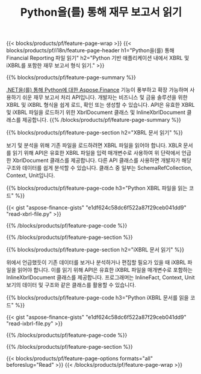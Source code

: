 ﻿---
title: Python을(를) 통해 재무 보고서 읽기
url: /ko/python-net/read/
description:  Python 라이브러리를 통해 XBRL 및 iXBRL 파일의 재무 보고서를 읽는 Python 코드.
---
{{< blocks/products/pf/feature-page-wrap >}}
{{< blocks/products/pf/i18n/feature-page-header h1="Python을(를) 통해 Financial Reporting 파일 읽기" h2="Python 기반 애플리케이션 내에서 XBRL 및 iXBRL를 포함한 재무 보고서 형식 읽기." >}}

{{% blocks/products/pf/feature-page-summary %}}

[.NET을(를) 통해 Python에 대한 Aspose.Finance](https://products.aspose.com/finance/python-net/) 기능이 풍부하고 확장 가능하며 사용하기 쉬운 재무 보고서 처리 API입니다. 개발자는 비즈니스 및 금융 솔루션을 위한 XBRL 및 iXBRL 형식을 쉽게 로드, 확인 또는 생성할 수 있습니다. API은 유효한 XBRL 및 iXBRL 파일을 로드하기 위한 XbrlDocument 클래스 및 InlineXbrlDocument 클래스를 제공합니다.
{{% /blocks/products/pf/feature-page-summary %}}

{{% blocks/products/pf/feature-page-section h2="XBRL 문서 읽기" %}}

보기 및 분석을 위해 기존 파일을 로드하려면 XBRL 파일을 읽어야 합니다. XBLR 문서를 읽기 위해 API은 유효한 XBRL 파일을 입력 매개변수로 사용하여 위 단락에서 언급한 XbrlDocument 클래스를 제공합니다. 다른 API 클래스를 사용하면 개발자가 해당 구조와 데이터를 쉽게 분석할 수 있습니다. 클래스 중 일부는 SchemaRefCollection, Context, Unit입니다.

{{% blocks/products/pf/feature-page-code h3="Python XBRL 파일을 읽는 코드" %}}

{{< gist "aspose-finance-gists" "e1df624c58dc6f522a87f29ceb041dd9" "read-xbrl-file.py" >}} 

{{% /blocks/products/pf/feature-page-code %}}

{{% /blocks/products/pf/feature-page-section %}}

{{% blocks/products/pf/feature-page-section h2="iXBRL 문서 읽기" %}}

위에서 언급했듯이 기존 데이터를 보거나 분석하거나 편집할 필요가 있을 때 iXBRL 파일을 읽어야 합니다. 이를 읽기 위해 API은 유효한 iXBRL 파일을 매개변수로 포함하는 InlineXbrlDocument 클래스를 제공합니다. 프로그래머는 InlineFact, Context, Unit 보기의 데이터 및 구조와 같은 클래스를 활용할 수 있습니다. 

{{% blocks/products/pf/feature-page-code h3="Python iXBRL 문서를 읽을 코드" %}}

{{< gist "aspose-finance-gists" "e1df624c58dc6f522a87f29ceb041dd9" "read-ixbrl-file.py" >}}

{{% /blocks/products/pf/feature-page-code %}}

{{% /blocks/products/pf/feature-page-section %}}

{{< blocks/products/pf/feature-page-options formats="all" beforeslug="Read" >}}
{{< /blocks/products/pf/feature-page-wrap >}}
